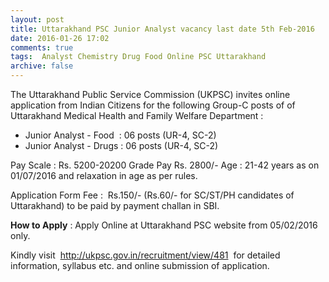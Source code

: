```yaml
---
layout: post
title: Uttarakhand PSC Junior Analyst vacancy last date 5th Feb-2016   
date: 2016-01-26 17:02
comments: true
tags:  Analyst Chemistry Drug Food Online PSC Uttarakhand 
archive: false
---
```

The Uttarakhand Public Service Commission (UKPSC) invites online application from Indian Citizens for the following Group-C posts of of Uttarakhand Medical Health and Family Welfare Department : 



- Junior Analyst - Food  : 06 posts (UR-4, SC-2)
- Junior Analyst - Drugs : 06 posts (UR-4, SC-2) 

Pay Scale : Rs. 5200-20200 Grade Pay Rs. 2800/-
Age : 21-42 years as on 01/07/2016 and relaxation in age as per rules.


Application Form Fee :  Rs.150/- (Rs.60/- for SC/ST/PH candidates of Uttarakhand) to be paid by payment challan in SBI.

**How to Apply** : Apply Online at Uttarakhand PSC website from 05/02/2016 only.  

Kindly visit  <http://ukpsc.gov.in/recruitment/view/481>  for detailed information, syllabus etc. and online submission of application. 



